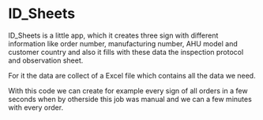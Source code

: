 # ID_Sheets

ID_Sheets is a little app, which it creates three sign with different information like order number, manufacturing number, AHU model and customer country 
and also it fills with these data the inspection protocol and observation sheet.

For it the data are collect of a Excel file which contains all the data we need.

With this code we can create for example every sign of all orders in a few seconds when by otherside this job was manual and we can a few minutes with every order.
